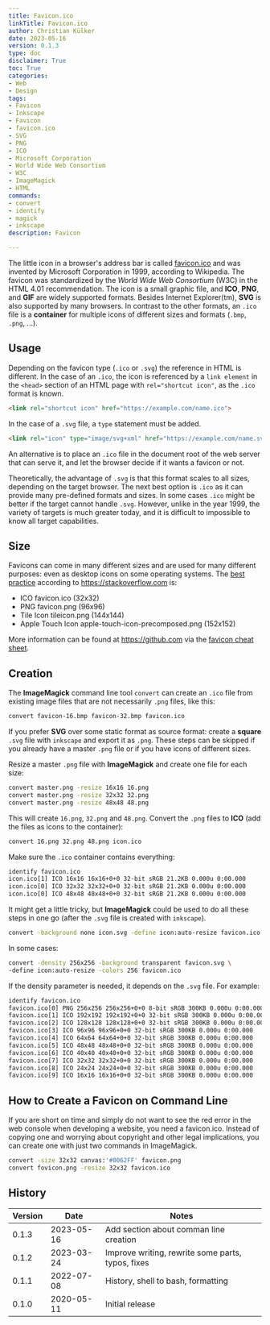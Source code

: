 ```yaml
---
title: Favicon.ico
linkTitle: Favicon.ico
author: Christian Külker
date: 2023-05-16 
version: 0.1.3
type: doc
disclaimer: True
toc: True
categories:
- Web
- Design
tags:
- Favicon
- Inkscape
- Favicon
- favicon.ico
- SVG
- PNG
- ICO
- Microsoft Corporation
- World Wide Web Consortium
- W3C
- ImageMagick
- HTML
commands:
- convert
- identify
- magick
- inkscape
description: Favicon

---
```


The little icon in a browser's address bar is called [favicon.ico] and was
invented by Microsoft Corporation in 1999, according to Wikipedia. The favicon
was standardized by the _World Wide Web Consortium_ (W3C) in the HTML 4.01
recommendation. The icon is a small graphic file, and __ICO__, __PNG__, and
__GIF__ are widely supported formats. Besides Internet Explorer(tm), __SVG__ is
also supported by many browsers. In contrast to the other formats, an `.ico`
file is a __container__ for multiple icons of different sizes and formats
(`.bmp`, `.png`, ...).

## Usage

Depending on the favicon type (`.ico` or `.svg`) the reference in HTML is
different. In the case of an `.ico`, the icon is referenced by a `link element`
in the `<head>` section of an HTML page with `rel="shortcut icon"`, as the
`.ico` format is known.

```html
<link rel="shortcut icon" href="https://example.com/name.ico">
```

In the case of a `.svg` file, a `type` statement must be added.

```html
<link rel="icon" type="image/svg+xml" href="https://example.com/name.svg">
```

An alternative is to place an `.ico` file in the document root of the web
server that can serve it, and let the browser decide if it wants a favicon or
not.

Theoretically, the advantage of `.svg` is that this format scales to all sizes,
depending on the target browser. The next best option is `.ico` as it can
provide many pre-defined formats and sizes. In some cases `.ico` might be
better if the target cannot handle `.svg`. However, unlike in the year 1999,
the variety of targets is much greater today, and it is difficult to impossible
to know all target capabilities.

## Size

Favicons can come in many different sizes and are used for many different
purposes: even as desktop icons on some operating systems. The [best practice]
according to <https://stackoverflow.com> is:

* ICO favicon.ico (32x32)
* PNG favicon.png (96x96)
* Tile Icon tileicon.png (144x144)
* Apple Touch Icon apple-touch-icon-precomposed.png (152x152)

More information can be found at <https://github.com> via the [favicon cheat
sheet].

## Creation

The __ImageMagick__ command line tool `convert` can create an `.ico` file from
existing image files that are not necessarily `.png` files, like this:

```bash
convert favicon-16.bmp favicon-32.bmp favicon.ico
```

If you prefer __SVG__ over some static format as source format: create a
__square__ `.svg` file with `inkscape` and export it as `.png`. These steps can
be skipped if you already have  a master `.png` file or if you have icons of
different sizes.

Resize a master `.png` file with __ImageMagick__ and create one file for each
size:

```bash
convert master.png -resize 16x16 16.png
convert master.png -resize 32x32 32.png
convert master.png -resize 48x48 48.png
```

This will create `16.png`, `32.png` and `48.png`. Convert the `.png` files to
__ICO__ (add the files as icons to the container):

```bash
convert 16.png 32.png 48.png icon.ico
```

Make sure the `.ico` container contains everything:

```bash
identify favicon.ico
icon.ico[1] ICO 16x16 16x16+0+0 32-bit sRGB 21.2KB 0.000u 0:00.000
icon.ico[0] ICO 32x32 32x32+0+0 32-bit sRGB 21.2KB 0.000u 0:00.000
icon.ico[0] ICO 48x48 48x48+0+0 32-bit sRGB 21.2KB 0.000u 0:00.000
```

It might get a little tricky, but __ImageMagick__ could be used to do all these
steps in one go (after the `.svg` file is created with `inkscape`).

```bash
convert -background none icon.svg -define icon:auto-resize favicon.ico
```

In some cases:

```bash
convert -density 256x256 -background transparent favicon.svg \
-define icon:auto-resize -colors 256 favicon.ico
```

If the density parameter is needed, it depends on the `.svg` file. For
example:

```bash
identify favicon.ico
favicon.ico[0] PNG 256x256 256x256+0+0 8-bit sRGB 300KB 0.000u 0:00.000
favicon.ico[1] ICO 192x192 192x192+0+0 32-bit sRGB 300KB 0.000u 0:00.000
favicon.ico[2] ICO 128x128 128x128+0+0 32-bit sRGB 300KB 0.000u 0:00.000
favicon.ico[3] ICO 96x96 96x96+0+0 32-bit sRGB 300KB 0.000u 0:00.000
favicon.ico[4] ICO 64x64 64x64+0+0 32-bit sRGB 300KB 0.000u 0:00.000
favicon.ico[5] ICO 48x48 48x48+0+0 32-bit sRGB 300KB 0.000u 0:00.000
favicon.ico[6] ICO 40x40 40x40+0+0 32-bit sRGB 300KB 0.000u 0:00.000
favicon.ico[7] ICO 32x32 32x32+0+0 32-bit sRGB 300KB 0.000u 0:00.000
favicon.ico[8] ICO 24x24 24x24+0+0 32-bit sRGB 300KB 0.000u 0:00.000
favicon.ico[9] ICO 16x16 16x16+0+0 32-bit sRGB 300KB 0.000u 0:00.000
```

## How to Create a Favicon on Command Line

If you are short on time and simply do not want to see the red error in the web
console when developing a website, you need a favicon.ico. Instead of copying
one and worrying about copyright and other legal implications, you can create
one with just two commands in ImageMagick.

```bash
convert -size 32x32 canvas:'#0062FF' favicon.png
convert fovicon.png -resize 32x32 favicon.ico
```

## History

| Version | Date       | Notes                                                |
| ------- | ---------- | ---------------------------------------------------- |
| 0.1.3   | 2023-05-16 | Add section about comman line creation               |
| 0.1.2   | 2023-03-24 | Improve writing, rewrite some parts, typos, fixes    |
| 0.1.1   | 2022-07-08 | History, shell to bash, formatting                   |
| 0.1.0   | 2020-05-11 | Initial release                                      |

[favicon.ico]: https://en.wikipedia.org/wiki/Favicon
[best practice]: https://graphicdesign.stackexchange.com/questions/26946/favicon-best-practices-regarding-size-and-format
[favicon cheat sheet]: https://github.com/audreyr/favicon-cheat-sheet

